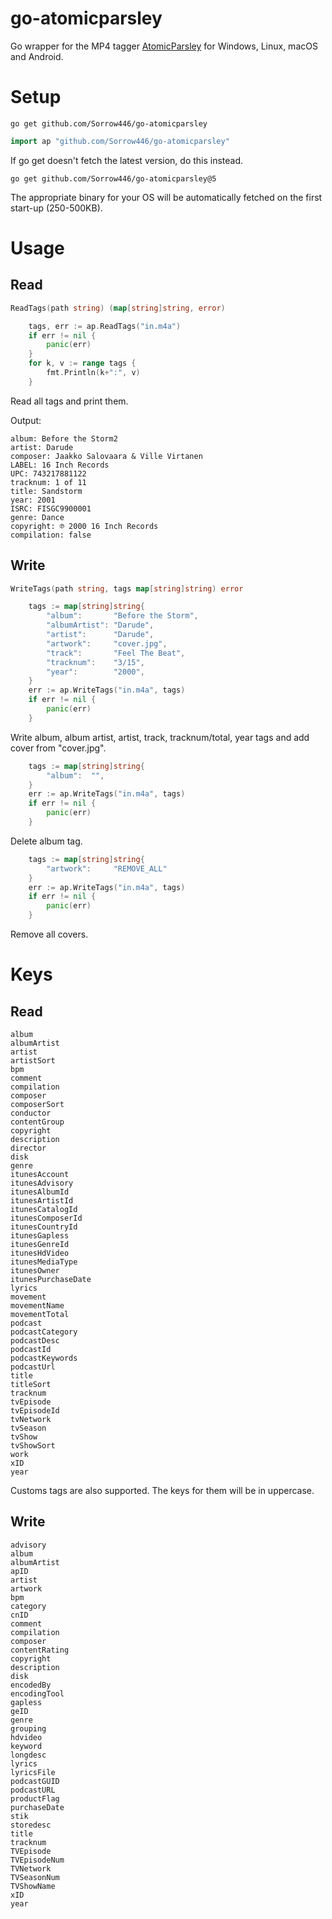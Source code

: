 # go-atomicparsley
Go wrapper for the MP4 tagger [AtomicParsley](https://github.com/wez/atomicparsley) for Windows, Linux, macOS and Android.

# Setup
```
go get github.com/Sorrow446/go-atomicparsley
```
```go
import ap "github.com/Sorrow446/go-atomicparsley"
```
If go get doesn't fetch the latest version, do this instead.
```
go get github.com/Sorrow446/go-atomicparsley@5
```
The appropriate binary for your OS will be automatically fetched on the first start-up (250-500KB).

# Usage

## Read
```go
ReadTags(path string) (map[string]string, error)
```
```go
	tags, err := ap.ReadTags("in.m4a")
	if err != nil {
		panic(err)
	}
	for k, v := range tags {
		fmt.Println(k+":", v)
	}
```
Read all tags and print them.

Output:
```
album: Before the Storm2
artist: Darude
composer: Jaakko Salovaara & Ville Virtanen
LABEL: 16 Inch Records
UPC: 743217881122
tracknum: 1 of 11
title: Sandstorm
year: 2001
ISRC: FISGC9900001
genre: Dance
copyright: ℗ 2000 16 Inch Records
compilation: false
```

## Write
```go
WriteTags(path string, tags map[string]string) error
```

```go
	tags := map[string]string{
		"album":       "Before the Storm",
		"albumArtist": "Darude",
		"artist":      "Darude",
		"artwork":     "cover.jpg",
		"track":       "Feel The Beat",
		"tracknum":    "3/15",
		"year":        "2000",
	}
	err := ap.WriteTags("in.m4a", tags)
	if err != nil {
		panic(err)
	}
```
Write album, album artist, artist, track, tracknum/total, year tags and add cover from "cover.jpg".

```go
	tags := map[string]string{
		"album":  "",
	}
	err := ap.WriteTags("in.m4a", tags)
	if err != nil {
		panic(err)
	}
```
Delete album tag.

```go
	tags := map[string]string{
		"artwork":     "REMOVE_ALL"
	}
	err := ap.WriteTags("in.m4a", tags)
	if err != nil {
		panic(err)
	}
```
Remove all covers.

# Keys
## Read
```
album
albumArtist
artist
artistSort
bpm
comment
compilation
composer
composerSort
conductor
contentGroup
copyright
description
director
disk
genre
itunesAccount
itunesAdvisory
itunesAlbumId
itunesArtistId
itunesCatalogId
itunesComposerId
itunesCountryId
itunesGapless
itunesGenreId
itunesHdVideo
itunesMediaType
itunesOwner
itunesPurchaseDate
lyrics
movement
movementName
movementTotal
podcast
podcastCategory
podcastDesc
podcastId
podcastKeywords
podcastUrl
title
titleSort
tracknum
tvEpisode
tvEpisodeId
tvNetwork
tvSeason
tvShow
tvShowSort
work
xID
year
```
Customs tags are also supported. The keys for them will be in uppercase.

## Write
```
advisory
album
albumArtist
apID
artist
artwork
bpm
category
cnID
comment
compilation
composer
contentRating
copyright
description
disk
encodedBy
encodingTool
gapless
geID
genre
grouping
hdvideo
keyword
longdesc
lyrics
lyricsFile
podcastGUID
podcastURL
productFlag
purchaseDate
stik
storedesc
title
tracknum
TVEpisode
TVEpisodeNum
TVNetwork
TVSeasonNum
TVShowName
xID
year
```
